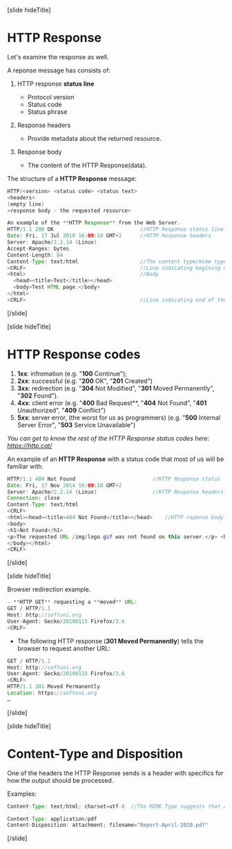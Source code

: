 [slide hideTitle]

# HTTP Response

Let's examine the response as well. 

A reponse message has consists of: 

1. HTTP response **status line**
    - Protocol version
    - Status code
    - Status phrase

2. Response headers
    - Provide metadata about the returned resource.

3. Response body
    - The content of the HTTP Response(data).

The structure of a **HTTP Response** message:
```java
HTTP/<version> <status code> <status text>​
<headers>​
(empty line)​
<response body - the requested resource>
```

```java
An example of the **HTTP Response** from the Web Server.
HTTP/1.1 200 OK​                            //HTTP Response status line
Date: Fri, 17 Jul 2010 16:09:18 GMT+2      //HTTP Response headers​
Server: Apache/2.2.14 (Linux)​
Accept-Ranges: bytes​
Content-Length: 84​
Content-Type: text/html​                    //The content type/mime type
<CRLF>​                                     //Line indicating begining of the body
<html>​                                     //Body
  <head><title>Test</title></head>
  <body>Test HTML page.</body>
</html>
<CRLF>​                                     //Line indicating end of the body
```

[/slide]

[slide hideTitle]

# HTTP Response codes

1. **1xx**: infromation (e.g. "**100** Continue");
2. **2xx**: successful (e.g. "**200** OK", "**201** Created")
3. **3xx**: redirection (e.g. "**304** Not Modified", "**301** Moved Permanently", "**302** Found").
4. **4xx**: client error (e.g. "**400** Bad Request**, "**404** Not Found", "**401** Unauthorized", "**409** Conflict")
5. **5xx**: server error, (the worst for us as programmers) (e.g. "**500** Internal Server Error", "**503** Service Unavailable")

*You can get to know the rest of the HTTP Response status codes here: https://http.cat/*

An example of an **HTTP Response** with a status code that most of us will be familiar with.

```java
HTTP/1.1 404 Not Found​                         //HTTP Response status line.
Date: Fri, 17 Nov 2014 16:09:18 GMT+2​
Server: Apache/2.2.14 (Linux)​                  //HTTP Response headers.
Connection: close​
Content-Type: text/html​
<CRLF>
<html><head><title>404 Not Found</title></head>​    //HTTP reponse body.
<body>
<h1>Not Found</h1>
<p>The requested URL /img/logo.gif was not found on this server.</p> <hr><address>Apache/2.2.14 Server at Port 80</address>
</body></html>
<CRLF>
```
[/slide]

[slide hideTitle]

Browser redirection example. 

```java
- **HTTP GET** requesting a **moved** URL:
GET / HTTP/1.1​
Host: http://softuni.org
User-Agent: Gecko/20100115 Firefox/3.6​
<CRLF>
```

- The following HTTP response (**301 Moved Permanently**) tells the browser to request another URL:

```java
GET / HTTP/1.1​
Host: http://softuni.org​
User-Agent: Gecko/20100115 Firefox/3.6​
<CRLF>
HTTP/1.1 301 Moved Permanently​
Location: https://softuni.org​
…
```

[/slide]

[slide hideTitle]

# Content-Type and Disposition

One of the headers the HTTP Response sends is a header with specifics for how the output should be processed.

Examples:

```java
Content-Type: text/html; charset=utf-8  //The MIME Type suggests that an UTF-8 encoded HTML page. Will be shown in the browser.

Content-Type: application/pdf​
Content-Disposition: attachment; filename="Report-April-2020.pdf"​      //This will download a PDF file named "Report-April-2020.pdf"
```

[/slide]